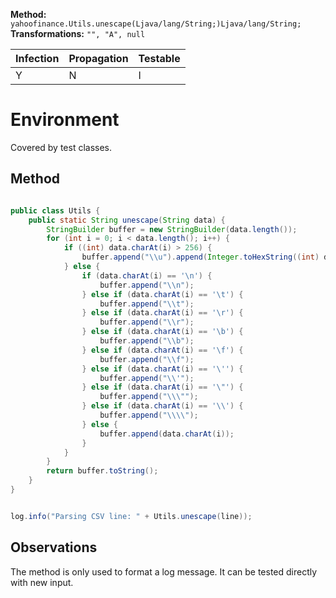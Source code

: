 **Method:** `yahoofinance.Utils.unescape(Ljava/lang/String;)Ljava/lang/String;`
**Transformations:** `"", "A", null`

| Infection | Propagation | Testable |
|-----------|-------------|----------|
| Y         | N           | I        |

# Environment

Covered by  test classes.

## Method

```Java

public class Utils {
    public static String unescape(String data) {
        StringBuilder buffer = new StringBuilder(data.length());
        for (int i = 0; i < data.length(); i++) {
            if ((int) data.charAt(i) > 256) {
                buffer.append("\\u").append(Integer.toHexString((int) data.charAt(i)));
            } else {
                if (data.charAt(i) == '\n') {
                    buffer.append("\\n");
                } else if (data.charAt(i) == '\t') {
                    buffer.append("\\t");
                } else if (data.charAt(i) == '\r') {
                    buffer.append("\\r");
                } else if (data.charAt(i) == '\b') {
                    buffer.append("\\b");
                } else if (data.charAt(i) == '\f') {
                    buffer.append("\\f");
                } else if (data.charAt(i) == '\'') {
                    buffer.append("\\'");
                } else if (data.charAt(i) == '\"') {
                    buffer.append("\\\"");
                } else if (data.charAt(i) == '\\') {
                    buffer.append("\\\\");
                } else {
                    buffer.append(data.charAt(i));
                }
            }
        }
        return buffer.toString();
    }
}

```
```Java

log.info("Parsing CSV line: " + Utils.unescape(line));

```

## Observations
The method is only used to format a log message. It can be tested directly with
new input.

